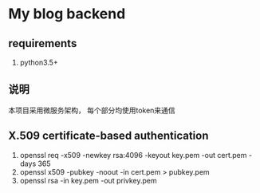 # My blog backend

## requirements

 1. python3.5+


## 说明
 本项目采用微服务架构， 每个部分均使用token来通信



## X.509 certificate-based authentication

>
 1. openssl req -x509 -newkey rsa:4096 -keyout key.pem -out cert.pem -days 365
 1. openssl x509 -pubkey -noout -in cert.pem > pubkey.pem
 1. openssl rsa -in key.pem -out privkey.pem